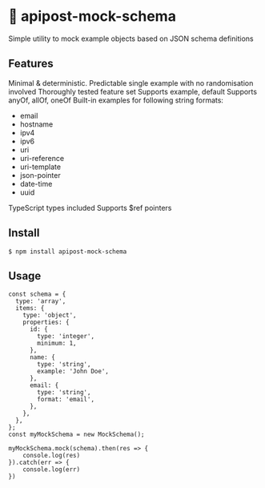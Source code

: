 # 🚀 apipost-mock-schema
Simple utility to mock example objects based on JSON schema definitions

## Features
Minimal & deterministic. Predictable single example with no randomisation involved
Thoroughly tested feature set
Supports example, default
Supports anyOf, allOf, oneOf
Built-in examples for following string formats:

 - email 
 - hostname 
 - ipv4 
 - ipv6 
 - uri 
 - uri-reference 
 - uri-template 
 - json-pointer
 - date-time 
 - uuid

TypeScript types included
Supports $ref pointers

## Install

```
$ npm install apipost-mock-schema
```

##  Usage
```
const schema = {
  type: 'array',
  items: {
    type: 'object',
    properties: {
      id: {
        type: 'integer',
        minimum: 1,
      },
      name: {
        type: 'string',
        example: 'John Doe',
      },
      email: {
        type: 'string',
        format: 'email',
      },
    },
  },
};
const myMockSchema = new MockSchema();

myMockSchema.mock(schema).then(res => {
    console.log(res)
}).catch(err => {
    console.log(err)
})
```
